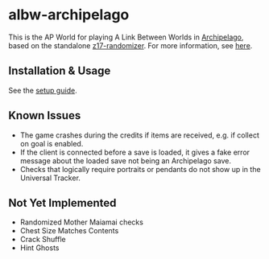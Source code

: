 # albw-archipelago

This is the AP World for playing A Link Between Worlds in [Archipelago](https://archipelago.gg/), based on the standalone [z17-randomizer](https://github.com/rickfay/z17-randomizer/). For more information, see [here](<https://github.com/LittleCube-hax/albw-archipelago/blob/main/docs/en_A Link Between Worlds.md>).

## Installation & Usage

See the [setup guide](https://github.com/LittleCube-hax/albw-archipelago/blob/main/docs/setup_en.md).

## Known Issues

- The game crashes during the credits if items are received, e.g. if collect on goal is enabled.
- If the client is connected before a save is loaded, it gives a fake error message about the loaded save not being an Archipelago save.
- Checks that logically require portraits or pendants do not show up in the Universal Tracker.

## Not Yet Implemented

- Randomized Mother Maiamai checks
- Chest Size Matches Contents
- Crack Shuffle
- Hint Ghosts